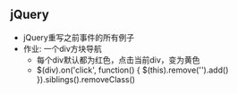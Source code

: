 
## jQuery
* jQuery重写之前事件的所有例子
* 作业: 一个div方块导航
    * 每个div默认都为红色，点击当前div，变为黄色
    * $(div).on('click', function() {
        $(this).remove('').add()
    }).siblings().removeClass()